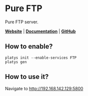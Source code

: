 # Pure FTP 

Pure FTP server. 

**[Website](https://www.pureftpd.org/project/pure-ftpd/)** | **[Documentation](https://www.pureftpd.org/project/pure-ftpd/doc/)** | **[GitHub](https://github.com/jedisct1/pure-ftpd)**

## How to enable?

```
platys init --enable-services FTP
platys gen
```

## How to use it?

Navigate to <http://192.168.142.129:5800>
